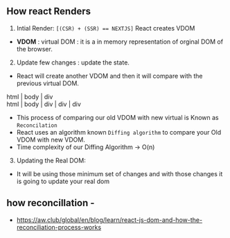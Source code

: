 ## How react Renders 


1. Intial Render: `[(CSR) + (SSR) == NEXTJS]`
React creates VDOM
* **VDOM** : virtual DOM : it is a in memory representation of orginal DOM of the browser.


2. Update few changes : update the state.
* React will create another VDOM and then it will compare with the previous virtual DOM.

<div></div>
html
|
body
|
div
<div><div></div></div>
html
|
body
|
div
|
div
<!-- diff -->
|
div

* This process of comparing our old VDOM with new virtual is Known as `Reconcilation`
* React uses an algorithm known `Diffing algorithm` to compare your Old VDOM with new VDOM.
* Time complexity of our Diffing Algorithm -> O(n)


3. Updating the Real DOM: 
*   It will be using those minimum set of changes and with those changes it is going to update your real dom 


## how reconcillation - 
* https://aw.club/global/en/blog/learn/react-js-dom-and-how-the-reconciliation-process-works
